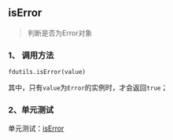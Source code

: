 ## isError

> 判断是否为Error对象

### 1、 调用方法

```
fdutils.isError(value)
```

其中，只有`value`为`Error`的实例时，才会返回`true`；

### 2、单元测试

单元测试：[isError](http://www.zhangyunling.com/study/fdutils/#isError)